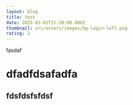 ```yaml
---
layout: blog
title: test
date: 2025-01-02T21:59:00.000Z
thumbnail: src/assets/images/bg-login-left.png
rating: 2
---
```

fasdaf

# dfadfdsafadfa
## fdsfdsfsfdsf
